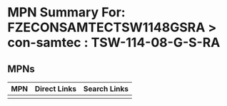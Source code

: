 



# MPN Summary For: FZECONSAMTECTSW1148GSRA > con-samtec : TSW-114-08-G-S-RA

## MPNs
  

|MPN|Direct Links|Search Links|
| :--- | :--- | :--- |
||||
